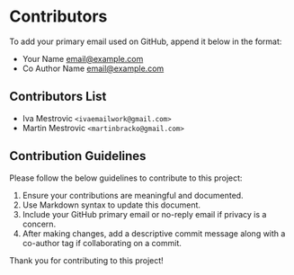 # Contributors

To add your primary email used on GitHub, append it below in the format:

- Your Name <email@example.com>
- Co Author Name <email@example.com>


## Contributors List


- Iva Mestrovic `<ivaemailwork@gmail.com>`
- Martin Mestrovic `<martinbracko@gmail.com>`


## Contribution Guidelines

Please follow the below guidelines to contribute to this project:

1. Ensure your contributions are meaningful and documented.
2. Use Markdown syntax to update this document.
3. Include your GitHub primary email or no-reply email if privacy is a concern.
4. After making changes, add a descriptive commit message along with a co-author tag if collaborating on a commit.

Thank you for contributing to this project!
